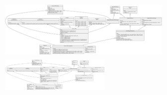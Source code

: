 ![UML Diagram](./defizapSC.svg)

<p align="left">
  <img width="318.978mm" height="97.003448mm" src="./defizapSC.svg">
</p>